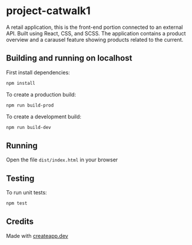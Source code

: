 # project-catwalk1

A retail application, this is the front-end portion connected to an external API. Built using React, CSS, and SCSS. The application contains a product overview and a carausel feature showing products related to the current. 

## Building and running on localhost

First install dependencies:

```sh
npm install
```

To create a production build:

```sh
npm run build-prod
```

To create a development build:

```sh
npm run build-dev
```

## Running

Open the file `dist/index.html` in your browser

## Testing

To run unit tests:

```sh
npm test
```

## Credits

Made with [createapp.dev](https://createapp.dev/)
